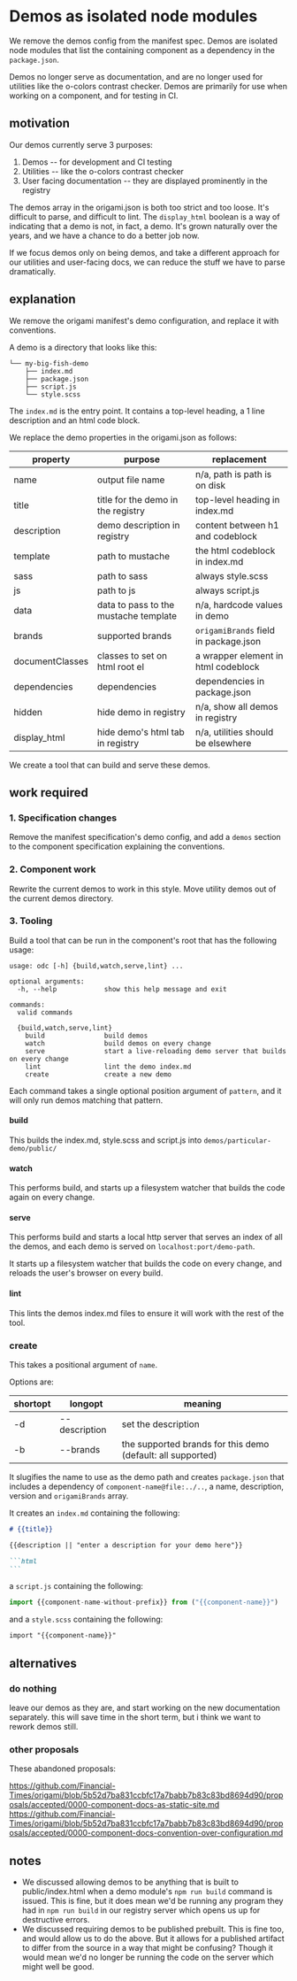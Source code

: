 # Demos as isolated node modules

We remove the demos config from the manifest spec. Demos are isolated node
modules that list the containing component as a dependency in the
`package.json`.

Demos no longer serve as documentation, and are no longer used for utilities
like the o-colors contrast checker. Demos are primarily for use when working on
a component, and for testing in CI.

## motivation

Our demos currently serve 3 purposes:
1. Demos -- for development and CI testing
2. Utilities -- like the o-colors contrast checker
3. User facing documentation -- they are displayed prominently in the registry

The demos array in the origami.json is both too strict and too loose. It's
difficult to parse, and difficult to lint. The `display_html` boolean is a way
of indicating that a demo is not, in fact, a demo. It's grown naturally over the
years, and we have a chance to do a better job now.

If we focus demos only on being demos, and take a different approach for our
utilities and user-facing docs, we can reduce the stuff we have to parse dramatically.

## explanation

We remove the origami manifest's demo configuration, and replace it with
conventions.

A demo is a directory that looks like this:

```
└── my-big-fish-demo
	├── index.md
	├── package.json
	├── script.js
	└── style.scss
```

The `index.md` is the entry point. It contains a top-level heading, a 1 line
description and an html code block.

We replace the demo properties in the origami.json as follows:

| property        | purpose                               | replacement                           |
|-----------------|---------------------------------------|---------------------------------------|
| name            | output file name                      | n/a, path is path is on disk          |
| title           | title for the demo in the registry    | top-level heading in index.md         |
| description     | demo description in registry          | content between h1 and codeblock      |
| template        | path to mustache                      | the html codeblock in index.md        |
| sass            | path to sass                          | always style.scss                     |
| js              | path to js                            | always script.js                      |
| data            | data to pass to the mustache template | n/a, hardcode values in demo          |
| brands          | supported brands                      | `origamiBrands` field in package.json |
| documentClasses | classes to set on html root el        | a wrapper element in html codeblock   |
| dependencies    | dependencies                          | dependencies in package.json          |
| hidden          | hide demo in registry                 | n/a, show all demos in registry       |
| display_html    | hide demo's html tab in registry      | n/a, utilities should be elsewhere    |

We create a tool that can build and serve these demos.

## work required

### 1. Specification changes

Remove the manifest specification's demo config, and add a `demos` section to
the component specification explaining the conventions.

### 2. Component work

Rewrite the current demos to work in this style. Move utility demos out of the
current demos directory.

### 3. Tooling

Build a tool that can be run in the component's root that has the following
usage:

```
usage: odc [-h] {build,watch,serve,lint} ...

optional arguments:
  -h, --help            show this help message and exit

commands:
  valid commands

  {build,watch,serve,lint}
	build               build demos
	watch               build demos on every change
	serve               start a live-reloading demo server that builds on every change
	lint                lint the demo index.md
	create              create a new demo
```

Each command takes a single optional position argument of `pattern`, and it will
only run demos matching that pattern.

#### build

This builds the index.md, style.scss and script.js into
`demos/particular-demo/public/`

#### watch

This performs build, and starts up a filesystem watcher that builds
the code again on every change.

#### serve

This performs build and starts a local http server that serves an index of all
the demos, and each demo is served on `localhost:port/demo-path`.

It starts up a filesystem watcher that builds the code on every change, and
reloads the user's browser on every build.

#### lint

This lints the demos index.md files to ensure it will work with the rest of the
tool.

### create

This takes a positional argument of `name`.

Options are:

| shortopt | longopt       | meaning                                                     |
|----------|---------------|-------------------------------------------------------------|
| -d       | --description | set the description                                         |
| -b       | --brands      | the supported brands for this demo (default: all supported) |

It slugifies the name to use as the demo path and creates `package.json` that
includes a dependency of `component-name@file:../..`, a name, description,
version and `origamiBrands` array.

It creates an `index.md` containing the following:

~~~md
# {{title}}

{{description || "enter a description for your demo here"}}

```html
```
~~~

a `script.js` containing the following:

~~~js
import {{component-name-without-prefix}} from ("{{component-name}}")
~~~

and a `style.scss` containing the following:

~~~scss
import "{{component-name}}"
~~~

## alternatives

### do nothing

leave our demos as they are, and start working on the new documentation
separately. this will save time in the short term, but i think we want to rework
demos still.

### other proposals

These abandoned proposals:

https://github.com/Financial-Times/origami/blob/5b52d7ba831ccbfc17a7babb7b83c83bd8694d90/proposals/accepted/0000-component-docs-as-static-site.md
https://github.com/Financial-Times/origami/blob/5b52d7ba831ccbfc17a7babb7b83c83bd8694d90/proposals/accepted/0000-component-docs-convention-over-configuration.md

## notes

- We discussed allowing demos to be anything that is built to public/index.html
  when a demo module's `npm run build` command is issued. This is fine, but it
  does mean we'd be running any program they had in `npm run build` in our
  registry server which opens us up for destructive errors.
- We discussed requiring demos to be published prebuilt. This is fine too, and
  would allow us to do the above. But it allows for a published artifact to
  differ from the source in a way that might be confusing? Though it would mean
  we'd no longer be running the code on the server which might well be good.
